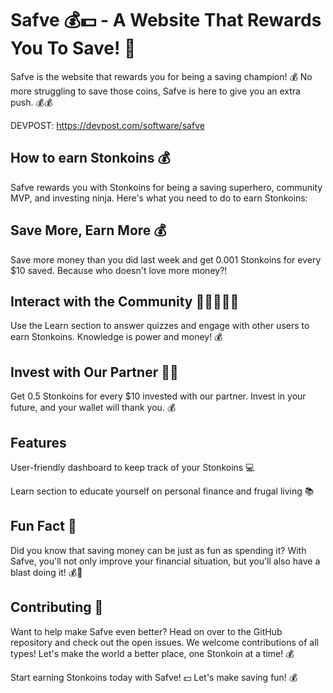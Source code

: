 Safve 💰💵 - A Website That Rewards You To Save! 💪
=============

Safve is the website that rewards you for being a saving champion! 💰 No more struggling to save those coins, Safve is here to give you an extra push. 💰💰

DEVPOST: https://devpost.com/software/safve

How to earn Stonkoins 💰
--------

Safve rewards you with Stonkoins for being a saving superhero, community MVP, and investing ninja. Here's what you need to do to earn Stonkoins:

Save More, Earn More 💰
--------

Save more money than you did last week and get 0.001 Stonkoins for every $10 saved. Because who doesn't love more money?!

Interact with the Community 🧑🏻‍🤝‍🧑🏿
--------

Use the Learn section to answer quizzes and engage with other users to earn Stonkoins. Knowledge is power and money! 💰

Invest with Our Partner 🧑‍💻
--------

Get 0.5 Stonkoins for every $10 invested with our partner. Invest in your future, and your wallet will thank you. 💰

Features
--------

User-friendly dashboard to keep track of your Stonkoins 💻

Learn section to educate yourself on personal finance and frugal living 📚

Fun Fact 🤣
--------

Did you know that saving money can be just as fun as spending it? With Safve, you'll not only improve your financial situation, but you'll also have a blast doing it! 💰🎉

Contributing 🤝
--------

Want to help make Safve even better? Head on over to the GitHub repository and check out the open issues. We welcome contributions of all types! Let's make the world a better place, one Stonkoin at a time! 💰

Start earning Stonkoins today with Safve! 💵 Let's make saving fun! 💰
